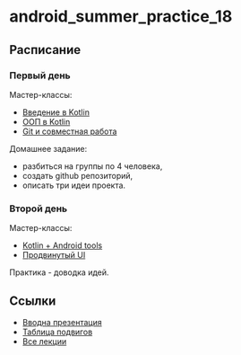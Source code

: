 # android_summer_practice_18

## Расписание

### Первый день

Мастер-классы:

* [Введение в Kotlin](https://docs.google.com/presentation/d/1hTadYCgBEHjnVV3HygM6vJoy8btJXwjAD5GVE4F2cPg/edit#slide=id.p)
* [ООП в Kotlin](https://docs.google.com/presentation/d/1KBh9TNT0BxsKnNAG1t-l8qTt2PstkYeeE_rMabpiupA/edit#slide=id.g28158cfdb8_0_0)
* [Git и совместная работа](https://docs.google.com/presentation/d/1-XbdJG4xM-QhVYPwaSDuJFy00rIaOr1aggYmeW2pdb8/edit#slide=id.g284164d6f9_0_0)


Домашнее задание:

* разбиться на группы по 4 человека,
* создать github репозиторий, 
* описать три идеи проекта.

### Второй день

Мастер-классы:

* [Kotlin + Android tools](https://docs.google.com/presentation/d/1VO2XrUpLFc49Qs8Ya2-Iokf0vfivvU1WYMUszujV0GM/edit#slide=id.g287286d170_0_0)
* [Продвинутый UI](https://docs.google.com/presentation/d/1dNSyLjcuKdHXpAXNSUeA3dFUbCrPK5BXMMNtSHAEROE/edit#slide=id.g287286d170_0_0)

Практика - доводка идей. 

## Ссылки

* [Вводна презентация](https://docs.google.com/presentation/d/1nYrgVX7OtLg7bmOg3Y3veRlzF_u4WzMqfGwxplFBnFo/edit#slide=id.p)
* [Таблица подвигов](https://docs.google.com/spreadsheets/d/1_YoM97PYxOK3rU1ZJw_2lKaaoqCHt5yVxxsZyC1-9K4/edit#gid=0)
* [Все лекции](https://drive.google.com/drive/folders/0B-cth7-Fd75FQnJLYktiX3JhT2c)
